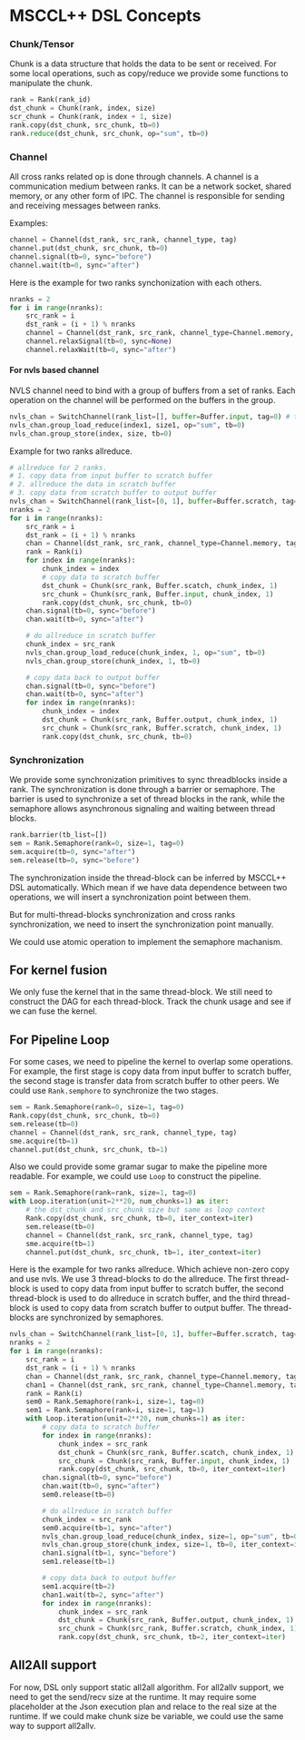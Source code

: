 # MSCCL++ DSL Concepts
### Chunk/Tensor
Chunk is a data structure that holds the data to be sent or received. For some local operations, such as copy/reduce we provide some functions to manipulate the chunk.

```python
rank = Rank(rank_id)
dst_chunk = Chunk(rank, index, size)
scr_chunk = Chunk(rank, index + 1, size)
rank.copy(dst_chunk, src_chunk, tb=0)
rank.reduce(dst_chunk, src_chunk, op="sum", tb=0)
```

### Channel
All cross ranks related op is done through channels. A channel is a communication medium between ranks. It can be a network socket, shared memory, or any other form of IPC. The channel is responsible for sending and receiving messages between ranks.

Examples:
```python
channel = Channel(dst_rank, src_rank, channel_type, tag)
channel.put(dst_chunk, src_chunk, tb=0)
channel.signal(tb=0, sync="before")
channel.wait(tb=0, sync="after")
```

Here is the example for two ranks synchonization with each others.
```python
nranks = 2
for i in range(nranks):
    src_rank = i
    dst_rank = (i + 1) % nranks
    channel = Channel(dst_rank, src_rank, channel_type=Channel.memory, tag=0)
    channel.relaxSignal(tb=0, sync=None)
    channel.relaxWait(tb=0, sync="after")
```

#### For nvls based channel
NVLS channel need to bind with a group of buffers from a set of ranks. Each operation on the channel will be performed on the buffers in the group.

```python
nvls_chan = SwitchChannel(rank_list=[], buffer=Buffer.input, tag=0) # this interface may need to refine
nvls_chan.group_load_reduce(index1, size1, op="sum", tb=0)
nvls_chan.group_store(index, size, tb=0)
```

Example for two ranks allreduce.
```python
# allreduce for 2 ranks.
# 1. copy data from input buffer to scratch buffer
# 2. allreduce the data in scratch buffer
# 3. copy data from scratch buffer to output buffer
nvls_chan = SwitchChannel(rank_list=[0, 1], buffer=Buffer.scratch, tag=0)
nranks = 2
for i in range(nranks):
    src_rank = i
    dst_rank = (i + 1) % nranks
    chan = Channel(dst_rank, src_rank, channel_type=Channel.memory, tag=0)
    rank = Rank(i)
    for index in range(nranks):
        chunk_index = index
        # copy data to scratch buffer
        dst_chunk = Chunk(src_rank, Buffer.scatch, chunk_index, 1)
        src_chunk = Chunk(src_rank, Buffer.input, chunk_index, 1)
        rank.copy(dst_chunk, src_chunk, tb=0)
    chan.signal(tb=0, sync="before")
    chan.wait(tb=0, sync="after")

    # do allreduce in scratch buffer
    chunk_index = src_rank
    nvls_chan.group_load_reduce(chunk_index, 1, op="sum", tb=0)
    nvls_chan.group_store(chunk_index, 1, tb=0)

    # copy data back to output buffer
    chan.signal(tb=0, sync="before")
    chan.wait(tb=0, sync="after")
    for index in range(nranks):
        chunk_index = index
        dst_chunk = Chunk(src_rank, Buffer.output, chunk_index, 1)
        src_chunk = Chunk(src_rank, Buffer.scratch, chunk_index, 1)
        rank.copy(dst_chunk, src_chunk, tb=0)
```

### Synchronization
We provide some synchronization primitives to sync threadblocks inside a rank. The synchronization is done through a barrier or semaphore. The barrier is used to synchronize a set of thread blocks in the rank, while the semaphore allows asynchronous signaling and waiting between thread blocks.

```python
rank.barrier(tb_list=[])
sem = Rank.Semaphore(rank=0, size=1, tag=0)
sem.acquire(tb=0, sync="after")
sem.release(tb=0, sync="before")
```

The synchronization inside the thread-block can be inferred by MSCCL++ DSL automatically. Which mean if we have data dependence between two operations, we will insert a synchronization point between them. 

But for multi-thread-blocks synchronization and cross ranks synchronization, we need to insert the synchronization point manually.

We could use atomic operation to implement the semaphore machanism.

## For kernel fusion
We only fuse the kernel that in the same thread-block. We still need to construct the DAG for each thread-block. Track the chunk usage and see if we can fuse the kernel.


## For Pipeline Loop
For some cases, we need to pipeline the kernel to overlap some operations. For example, the first stage is copy data from input buffer to scratch buffer, the second stage is transfer data from scratch buffer to other peers. We could use `Rank.semphore` to synchronize the two stages. 
```python
sem = Rank.Semaphore(rank=0, size=1, tag=0)
Rank.copy(dst_chunk, src_chunk, tb=0)
sem.release(tb=0)
channel = Channel(dst_rank, src_rank, channel_type, tag)
sme.acquire(tb=1)
channel.put(dst_chunk, src_chunk, tb=1)
```

Also we could provide some gramar sugar to make the pipeline more readable. For example, we could use `Loop` to construct the pipeline. 
```python
sem = Rank.Semaphore(rank=rank, size=1, tag=0)
with Loop.iteration(unit=2**20, num_chunks=1) as iter:
    # the dst_chunk and src_chunk size but same as loop context
    Rank.copy(dst_chunk, src_chunk, tb=0, iter_context=iter)
    sem.release(tb=0)
    channel = Channel(dst_rank, src_rank, channel_type, tag)
    sme.acquire(tb=1)
    channel.put(dst_chunk, src_chunk, tb=1, iter_context=iter)
``` 


Here is the example for two ranks allreduce. Which achieve non-zero copy and use nvls. We use 3 thread-blocks to do the allreduce.
The first thread-block is used to copy data from input buffer to scratch buffer, the second thread-block is used to do allreduce in scratch buffer, and the third thread-block is used to copy data from scratch buffer to output buffer.  The thread-blocks are synchronized by semaphores.
```python
nvls_chan = SwitchChannel(rank_list=[0, 1], buffer=Buffer.scratch, tag=0)
nranks = 2
for i in range(nranks):
    src_rank = i
    dst_rank = (i + 1) % nranks
    chan = Channel(dst_rank, src_rank, channel_type=Channel.memory, tag=0)
    chan1 = Channel(dst_rank, src_rank, channel_type=Channel.memory, tag=1)
    rank = Rank(i)
    sem0 = Rank.Semaphore(rank=i, size=1, tag=0)
    sem1 = Rank.Semaphore(rank=i, size=1, tag=1)
    with Loop.iteration(unit=2**20, num_chunks=1) as iter:
        # copy data to scratch buffer
        for index in range(nranks):
            chunk_index = src_rank
            dst_chunk = Chunk(src_rank, Buffer.scatch, chunk_index, 1)
            src_chunk = Chunk(src_rank, Buffer.input, chunk_index, 1)
            rank.copy(dst_chunk, src_chunk, tb=0, iter_context=iter)
        chan.signal(tb=0, sync="before")
        chan.wait(tb=0, sync="after")
        sem0.release(tb=0)

        # do allreduce in scratch buffer
        chunk_index = src_rank
        sem0.acquire(tb=1, sync="after")
        nvls_chan.group_load_reduce(chunk_index, size=1, op="sum", tb=0, iter_context=iter)
        nvls_chan.group_store(chunk_index, size=1, tb=0, iter_context=iter)
        chan1.signal(tb=1, sync="before")
        sem1.release(tb=1)

        # copy data back to output buffer
        sem1.acquire(tb=2)
        chan1.wait(tb=2, sync="after")
        for index in range(nranks):
            chunk_index = src_rank
            dst_chunk = Chunk(src_rank, Buffer.output, chunk_index, 1)
            src_chunk = Chunk(src_rank, Buffer.scratch, chunk_index, 1)
            rank.copy(dst_chunk, src_chunk, tb=2, iter_context=iter)
```

## All2All support
For now, DSL only support static all2all algorithm. For all2allv support, we need to get the send/recv size at the runtime. It may require some placeholder at the Json execution plan and relace to the real size at the runtime. If we could make chunk size be variable, we could use the same way to support all2allv.
